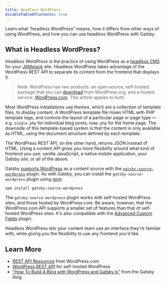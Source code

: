 ```yaml
---
title: Headless WordPress
disableTableOfContents: true
---
```


Learn what <q>headless WordPress</q> means, how it differs from other ways of using WordPress, and how you can use headless WordPress with Gatsby.

## What is Headless WordPress?

_Headless WordPress_ is the practice of using WordPress as a [headless CMS](/docs/headless-cms/) for your [JAMstack](/docs/glossary/jamstack/) site. Headless WordPress takes advantage of the WordPress REST API to separate its content from the frontend that displays it.

> Note: WordPress has two products: an open source, self-hosted package that you can [download](https://wordpress.org/) from WordPress.org; and a hosted service, [WordPress.com](https://wordpress.com/). This article applies to both.

Most WordPress installations use _themes_, which are a collection of template files, to display content. A WordPress template file mixes HTML with PHP template tags, and controls the layout of a particular page or page type — e.g. `single.php` for individual blog posts; `home.php` for the home page. The downside of this template-based system is that the content is only available as HTML, using the document structure defined by each template.

The WordPress REST API, on the other hand, returns JSON instead of HTML. Using a content API gives you more flexibility around what kind of frontend you use: vanilla JavaScript, a native mobile application, your Gatsby site, or all of the above.

Gatsby [supports WordPress](/docs/sourcing-from-wordpress/) as a content source with the [`gatsby-source-wordpress`](/packages/gatsby-source-wordpress/) plugin. As with Gatsby, you can install the `gatsby-source-wordpress` plugin using [npm](/docs/glossary/#npm):

```shell
npm install gatsby-source-wordpress
```

The `gatsby-source-wordpress` plugin works with self-hosted WordPress sites, and those hosted by WordPress.com. Be aware, however, that the WordPress.com API supports a smaller set of features than that of self-hosted WordPress sites. It's also compatible with the [Advanced Custom Fields](https://www.advancedcustomfields.com/) plugin.

Headless WordPress lets your content team use an interface they're familiar with, while giving you the flexibility to use any frontend you'd like.

## Learn More

- [REST API Resources](https://developer.wordpress.com/docs/api/) from WordPress.com
- [WordPress REST API](https://developer.wordpress.org/rest-api/) for self-hosted WordPress
- [<q>How To Build A Blog with WordPress and Gatsby.js</q>](/blog/2019-04-26-how-to-build-a-blog-with-wordpress-and-gatsby-part-1/) from the Gatsby blog
